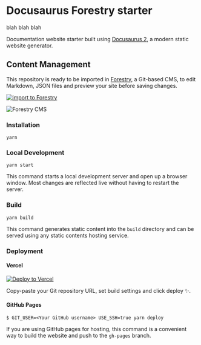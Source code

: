 # Docusaurus Forestry starter

blah blah blah

Documentation website starter built using [Docusaurus 2](https://v2.docusaurus.io/), a modern static website generator.

## Content Management

This repository is ready to be imported in [Forestry](https://forestry.io), a Git-based CMS, to edit Markdown, JSON files and preview your site before saving changes.

[![import to Forestry](https://assets.forestry.io/import-to-forestryK.svg)](https://app.forestry.io/quick-start?repo=DirtyF/docusaurus-forestry-starter&engine=other)

![Forestry CMS](./static/img/forestry-cms.png)

### Installation

```
yarn
```

### Local Development

```
yarn start
```

This command starts a local development server and open up a browser window. Most changes are reflected live without having to restart the server.

### Build

```
yarn build
```

This command generates static content into the `build` directory and can be served using any static contents hosting service.

### Deployment

#### Vercel

[![Deploy to Vercel](https://vercel.com/button)](https://vercel.com/import/git)

Copy-paste your Git repository URL, set build settings and click deploy ✨.

#### GitHub Pages

```
$ GIT_USER=<Your GitHub username> USE_SSH=true yarn deploy
```

If you are using GitHub pages for hosting, this command is a convenient way to build the website and push to the `gh-pages` branch.
